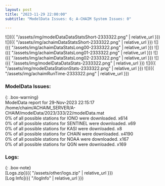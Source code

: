 ```yaml
---
layout: post
title: "2023-11-29 22:00:00"
subtitle: "ModelData Issues: 6; A-CHAIM System Issues: 0"

---
```


![]({{ "/assets/img/modelDataDataStatsShort-2333322.png" | relative_url }})
![]({{ "/assets/img/achaimDataStatsShort-2333322.png" | relative_url }})
![]({{ "/assets/img/achaimDataStatsLong00-2333322.png" | relative_url }})
![]({{ "/assets/img/achaimDataStatsLong01-2333322.png" | relative_url }})
![]({{ "/assets/img/achaimDataStatsLong02-2333322.png" | relative_url }})
![]({{ "/assets/img/modelDataDataStats-2333322.png" | relative_url }})
![]({{ "/assets/img/modelDataStationStats-2333322.png" | relative_url }})
![]({{ "/assets/img/achaimRunTime-2333322.png" | relative_url }})


### ModelData Issues:  
  
{: .box-warning}  
 ModelData report for 29-Nov-2023 22:15:17   
 /home/chaim/ACHAIM_SERVER/A-CHAIM/modelData/2023/333/22/modelData.mat   
 0% of all possible stations for IONO were downloaded. x614   
 0% of all possible stations for SENTINEL were downloaded. x69   
 0% of all possible stations for KASI were downloaded. x8   
 0% of all possible stations for CHAIN were downloaded. x4190   
 0% of all possible stations for NOAA were downloaded. x167   
 0% of all possible stations for QGN were downloaded. x169   
  


### Logs:  
  
{: .box-note}  
[Logs.zip]({{ "/assets/other/logs.zip" | relative_url }})  
[Log Info]({{ "/logInfo" | relative_url }})  
